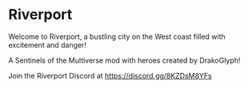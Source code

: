 # Riverport
Welcome to Riverport, a bustling city on the West coast filled with excitement and danger!

A Sentinels of the Multiverse mod with heroes created by DrakoGlyph!

Join the Riverport Discord at https://discord.gg/8KZDsM8YFs
